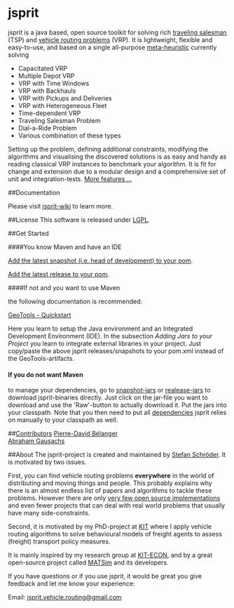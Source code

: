 jsprit
======
jsprit is a java based, open source toolkit for solving rich <a href="http://en.wikipedia.org/wiki/Travelling_salesman_problem" target="_blank">traveling salesman</a> (TSP) and <a href="http://neo.lcc.uma.es/vrp/vehicle-routing-problem/" target="_blank">vehicle routing problems</a> (VRP). 
It is lightweight, flexible and easy-to-use, and based on a single all-purpose <a href="https://github.com/jsprit/jsprit/wiki/Meta-Heuristic" target="_blank">meta-heuristic</a> currently solving 
- Capacitated VRP
- Multiple Depot VRP
- VRP with Time Windows
- VRP with Backhauls
- VRP with Pickups and Deliveries
- VRP with Heterogeneous Fleet
- Time-dependent VRP
- Traveling Salesman Problem
- Dial-a-Ride Problem
- Various combination of these types

Setting up the problem, defining additional constraints, modifying the algorithms and visualising the discovered solutions is as easy and handy as 
reading classical VRP instances to benchmark your algorithm. It is fit for change and extension due to a modular design and a comprehensive set of unit and integration-tests. [More features ...](https://github.com/jsprit/jsprit/wiki/features)

##Documentation

Please visit [jsprit-wiki](https://github.com/jsprit/jsprit/wiki) to learn more.

##License
This software is released under [LGPL](http://opensource.org/licenses/LGPL-3.0).

##Get Started

####You know Maven and have an IDE

[Add the latest snapshot (i.e. head of development) to your pom](https://github.com/jsprit/jsprit/wiki/Add-latest-snapshot-to-your-pom).

[Add the latest release to your pom](https://github.com/jsprit/jsprit/wiki/Add-latest-release-to-your-pom).

####If not and you want to use Maven

the following documentation is recommended:

<a href="http://docs.geotools.org/latest/userguide/tutorial/quickstart/index.html" target="blank_">GeoTools - Quickstart</a>

Here you learn to setup the Java environment and an Integrated Development Environment (IDE). In the subsection <em>Adding Jars to your Project</em> you learn to integrate external libraries in your project. Just copy/paste the above jsprit releases/snapshots to your pom.xml instead of the GeoTools-artifacts.

#### If you do not want Maven

to manage your dependencies, go to [snapshot-jars](https://github.com/jsprit/mvn-rep/tree/master/snapshots/jsprit) or [realease-jars](https://github.com/jsprit/mvn-rep/tree/master/releases/jsprit) to download jsprit-binaries directly. Just click on the jar-file you want to download and use the 'Raw'-button to actually download it. Put the jars into your classpath. Note that you then need to put all [dependencies](https://github.com/jsprit/jsprit/wiki/Modules-and-Dependencies) jsprit relies on manually to your classpath as well.


##[Contributors](https://github.com/jsprit/jsprit/graphs/contributors)
[Pierre-David Bélanger](https://github.com/pierredavidbelanger)<br>
[Abraham Gausachs](https://github.com/agausachs)

##About
The jsprit-project is created and maintained by [Stefan Schröder](https://github.com/oblonski). It is motivated by two issues. 

First, you can find vehicle routing problems **everywhere** in the world of distributing and moving things and people. This probably explains why there is an almost endless list of papers and algorithms to tackle these problems. However there are only [very few open source implementations](https://github.com/jsprit/jsprit/wiki/Other-Projects) and even fewer projects that can deal with real world problems that usually have many side-constraints.

Second, it is motivated by my PhD-project at [KIT](http://www.kit.edu/english/index.php) where I apply vehicle routing algorithms to solve behavioural models of freight agents to assess (freight) transport policy measures. 

It is mainly inspired by my research group at [KIT-ECON](http://netze.econ.kit.edu/21.php), and by a great open-source project called [MATSim](http://www.matsim.org) and its developers.

If you have questions or if you use jsprit, it would be great you give feedback and let me know your experience:

Email: jsprit.vehicle.routing@gmail.com

